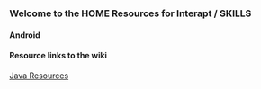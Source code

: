 

### Welcome to the HOME Resources for Interapt / SKILLS

#### Android

#### Resource links to the wiki
[Java Resources](https://github.com/TinaBryan/JavaTerms/wiki/javaTerms)